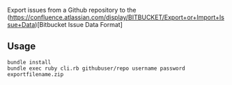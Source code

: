 Export issues from a Github repository to the
(https://confluence.atlassian.com/display/BITBUCKET/Export+or+Import+Issue+Data)[Bitbucket
Issue Data Format]

## Usage

```
bundle install
bundle exec ruby cli.rb githubuser/repo username password exportfilename.zip
```
